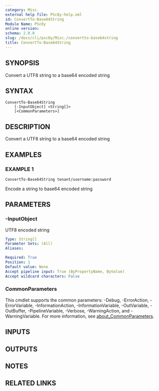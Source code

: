 ```yaml
---
category: Misc.
external help file: PSc8y-help.xml
id: ConvertTo-Base64String
Module Name: PSc8y
online version:
schema: 2.0.0
slug: /docs/cli/psc8y/Misc./convertto-base64string
title: ConvertTo-Base64String
---
```




## SYNOPSIS
Convert a UTF8 string to a base64 encoded string

## SYNTAX

```
ConvertTo-Base64String
	[-InputObject] <String[]>
	[<CommonParameters>]
```

## DESCRIPTION
Convert a UTF8 string to a base64 encoded string

## EXAMPLES

### EXAMPLE 1
```
ConvertTo-Base64String tenant/username:password
```

Encode a string to base64 encoded string

## PARAMETERS

### -InputObject
UTF8 encoded string

```yaml
Type: String[]
Parameter Sets: (All)
Aliases:

Required: True
Position: 1
Default value: None
Accept pipeline input: True (ByPropertyName, ByValue)
Accept wildcard characters: False
```

### CommonParameters
This cmdlet supports the common parameters: -Debug, -ErrorAction, -ErrorVariable, -InformationAction, -InformationVariable, -OutVariable, -OutBuffer, -PipelineVariable, -Verbose, -WarningAction, and -WarningVariable. For more information, see [about_CommonParameters](http://go.microsoft.com/fwlink/?LinkID=113216).

## INPUTS

## OUTPUTS

## NOTES

## RELATED LINKS
